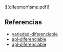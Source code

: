 ![[difeomorfismo.pdf]]

## Referencias
- [variedad-diferenciable](./variedad-diferenciable.md)
- [apl-diferenciable](./apl-diferenciable.md)
- [apl-diferenciable](./apl-diferenciable.md)
